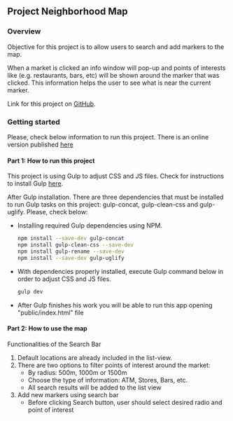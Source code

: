 ## Project Neighborhood Map

### Overview
Objective for this project is to allow users to search and add markers to the map. 

When a market is clicked an info window will pop-up and points of interests like (e.g. restaurants, bars, etc)
will be shown around the marker that was clicked. This information helps the user to see what is near the current marker.


Link for this project on [GitHub](https://github.com/udacity/frontend-nanodegree-mobile-portfolio).

### Getting started

Please, check below information to run this project. There is an online version published [here](https://agapito78.github.io/frontend-nanodegree-mobile-portfolio/)

#### Part 1: How to run this project

This project is using Gulp to adjust CSS and JS files. Check for instructions to install Gulp [here](http://gulpjs.com/).

After Gulp installation. There are three dependencies that must be installed to run Gulp tasks on this project: gulp-concat, gulp-clean-css and gulp-uglify. Please, check below:

* Installing required Gulp dependencies using NPM.

    ```bash
    npm install --save-dev gulp-concat
    npm install gulp-clean-css --save-dev
    npm install gulp-rename --save-dev
    npm install --save-dev gulp-uglify
    ```

* With dependencies properly installed, execute Gulp command below in order to adjust CSS and JS files.
    ```bash
    gulp dev
    ```
    
* After Gulp finishes his work you will be able to run this app opening "public/index.html" file
    
#### Part 2: How to use the map

Functionalities of the Search Bar

1. Default locations are already included in the list-view.
2. There are two options to filter points of interest around the market:
    * By radius: 500m, 1000m or 1500m
    * Choose the type of information: ATM, Stores, Bars, etc.
    * All search results will be added to the list view
3. Add new markers using search bar
    * Before clicking Search button, user should select desired radio and point of interest
